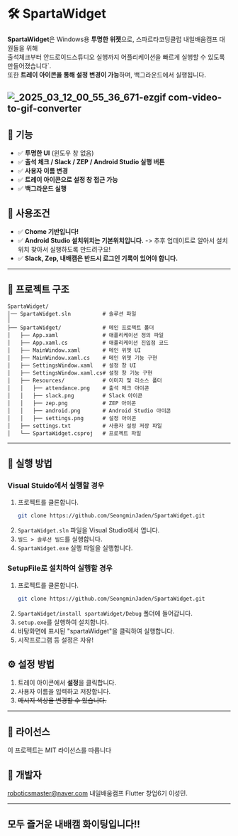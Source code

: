 # 🛠 SpartaWidget

**SpartaWidget**은 Windows용 **투명한 위젯**으로, 스파르타코딩클럽 내일배움캠프 대원들을 위해 </br>출석체크부터 안드로이드스튜디오 실행까지 어플리케이션을 빠르게 실행할 수 있도록 만들어졌습니다`.  
또한 **트레이 아이콘을 통해 설정 변경이 가능**하며, 백그라운드에서 실행됩니다.

![_2025_03_12_00_55_36_671-ezgif com-video-to-gif-converter](https://github.com/user-attachments/assets/3f1ff4e5-06a1-41ba-a728-b20a9ffbc1b8)
---

## 📌 기능
- ✅ **투명한 UI** (윈도우 창 없음)
- ✅ **출석 체크 / Slack / ZEP / Android Studio  실행 버튼**
- ✅ **사용자 이름 변경**
- ✅ **트레이 아이콘으로 설정 창 접근 가능**
- ✅ **백그라운드 실행**
## 📌 사용조건
- ✅ **Chome 기반입니다!**
- ✅ **Android Studio 설치위치는 기본위치입니다.** -> 추후 업데이트로 알아서 설치위치 찾아서 실행하도록 만드려구요!
- ✅ **Slack, Zep, 내배캠은 반드시 로그인 기록이 있어야 합니다.**
---

## 📂 프로젝트 구조
```plaintext
SpartaWidget/
│── SpartaWidget.sln          # 솔루션 파일
│
├── SpartaWidget/             # 메인 프로젝트 폴더
│   ├── App.xaml              # 애플리케이션 정의 파일
│   ├── App.xaml.cs           # 애플리케이션 진입점 코드
│   ├── MainWindow.xaml       # 메인 위젯 UI
│   ├── MainWindow.xaml.cs    # 메인 위젯 기능 구현
│   ├── SettingsWindow.xaml   # 설정 창 UI
│   ├── SettingsWindow.xaml.cs# 설정 창 기능 구현
│   ├── Resources/            # 이미지 및 리소스 폴더
│   │   ├── attendance.png    # 출석 체크 아이콘
│   │   ├── slack.png         # Slack 아이콘
│   │   ├── zep.png           # ZEP 아이콘
│   │   ├── android.png       # Android Studio 아이콘
│   │   ├── settings.png      # 설정 아이콘
│   ├── settings.txt          # 사용자 설정 저장 파일
│   └── SpartaWidget.csproj   # 프로젝트 파일
```

---

## 🚀 실행 방법

### Visual Stuido에서 실행할 경우
1. 프로젝트를 클론합니다.
   ```sh
   git clone https://github.com/SeongminJaden/SpartaWidget.git
   ```
2. `SpartaWidget.sln` 파일을 Visual Studio에서 엽니다.
3. `빌드 > 솔루션 빌드`를 실행합니다.
4. `SpartaWidget.exe` 실행 파일을 실행합니다.
### SetupFile로 설치하여 실행할 경우
1. 프로젝트를 클론합니다.
   ```sh
   git clone https://github.com/SeongminJaden/SpartaWidget.git
   ```
2. `SpartaWidget/install spartaWidget/Debug` 폴더에 들어갑니다.
3. `setup.exe`를 실행하여 설치합니다.
4. 바탕화면에 표시된 "spartaWidget"을 클릭하여 실행합니다.
5. 시작프로그램 등 설정은 자유!

## ⚙ 설정 방법
1. 트레이 아이콘에서 **설정**을 클릭합니다.
2. 사용자 이름을 입력하고 저장합니다.
3. ~~메시지 색상을 변경할 수 있습니다.~~

---

## 📜 라이선스
이 프로젝트는 MIT 라이선스를 따릅니다

## 📌 개발자
roboticsmaster@naver.com
내일배움캠프 Flutter 창업6기 이성민.

---

## 모두 즐거운 내배캠 화이팅입니다!!
